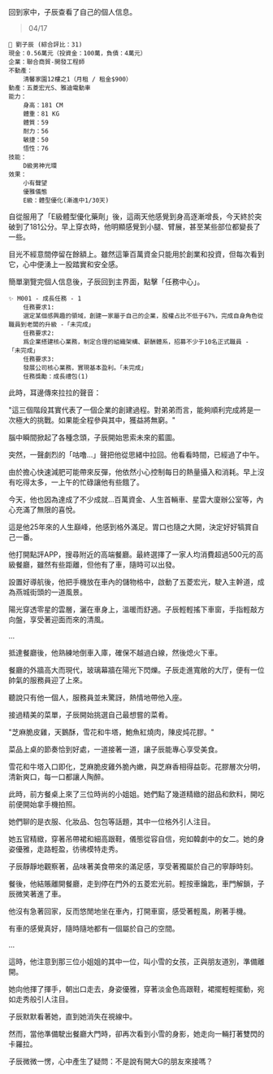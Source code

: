 回到家中，子辰查看了自己的個人信息。

> 04/17  
```
📰 劉子辰 (綜合評比：31)  
現金：0.56萬元（投資金：100萬，負債：4萬元）  
企業：聯合商貿-開發工程師  
不動產：  
    清馨家園12樓之1（月租 / 租金$900）  
動產：五菱宏光S、雅迪電動車  
能力：  
    身高：181 CM  
    體重：81 KG  
    體質：59  
    耐力：56  
    敏捷：50  
    悟性：76  
技能：  
    D級男神光環 
效果：
    小有聲望  
    優雅儀態
    E級：體型優化(漸進中1/30天)  
```

自從服用了「E級體型優化藥劑」後，這兩天他感覺到身高逐漸增長，今天終於突破到了181公分。早上穿衣時，他明顯感覺到小腿、臂展，甚至某些部位都變長了一些。

目光不經意間停留在餘額上。雖然這筆百萬資金只能用於創業和投資，但每次看到它，心中便湧上一股踏實和安全感。

簡單瀏覽完個人信息後，子辰回到主界面，點擊「任務中心」。

```
✨ M001 - 成長任務 - 1
    任務要求1:
	選定某個感興趣的領域，創建一家屬于自己的企業，股權占比不低于67%，完成自身角色從職員到老闆的升級 -「未完成」
    任務要求2:
	爲企業搭建核心業務，制定合理的組織架構、薪酬體系，招募不少于10名正式職員 - 「未完成」
    任務要求3:
    發展公司核心業務，實現基本盈利。「未完成」
    任務獎勵：成長禮包(1)
```

此時，耳邊傳來拉拉的聲音：

"這三個階段其實代表了一個企業的創建過程。對弟弟而言，能夠順利完成將是一次極大的挑戰。如果能全程參與其中，獲益將無窮。"

腦中瞬間掀起了各種念頭，子辰開始思索未來的藍圖。

突然，一聲劇烈的「咕噜...」聲把他從思緒中拉回。他看看時間，已經過了中午。

由於擔心快速減肥可能帶來反彈，他依然小心控制每日的熱量攝入和消耗。早上沒有吃得太多，一上午的忙碌讓他有些餓了。

今天，他也因為達成了不少成就...百萬資金、人生首輛車、星雲大廈辦公室等，內心充滿了無限的喜悅。

這是他25年來的人生巔峰，他感到格外滿足。胃口也隨之大開，決定好好犒賞自己一番。

他打開點評APP，搜尋附近的高端餐廳。最終選擇了一家人均消費超過500元的高級餐廳，雖然有些距離，但他有了車，隨時可以出發。

設置好導航後，他把手機放在車內的儲物格中，啟動了五菱宏光，駛入主幹道，成為燕城街頭的一道風景。

陽光穿透零星的雲層，灑在車身上，溫暖而舒適。子辰輕輕搖下車窗，手指輕敲方向盤，享受著迎面而來的清風。

...

抵達餐廳後，他熟練地倒車入庫，確保不越過白線，然後熄火下車。

餐廳的外牆高大而現代，玻璃幕牆在陽光下閃爍。子辰走進寬敞的大厅，便有一位帥氣的服務員迎了上來。

聽說只有他一個人，服務員並未驚訝，熱情地帶他入座。

接過精美的菜單，子辰開始挑選自己最想嘗的菜肴。

"芝麻脆皮雞，天鵝酥，雪花和牛塔，鮑魚紅燒肉，陳皮炖花膠。"

菜品上桌的節奏恰到好處，一道接著一道，讓子辰能專心享受美食。

雪花和牛塔入口即化，芝麻脆皮雞外脆內嫩，與芝麻香相得益彰。花膠層次分明，清新爽口，每一口都讓人陶醉。

此時，前方餐桌上來了三位時尚的小姐姐。她們點了幾道精緻的甜品和飲料，開吃前便開始拿手機拍照。

她們聊的是衣服、化妝品、包包等話題，其中一位格外引人注目。

她五官精緻，穿著吊帶裙和細高跟鞋，儀態從容自信，宛如韓劇中的女二。她的身姿優雅，走路輕盈，彷彿模特走秀。

子辰靜靜地觀察著，品味著美食帶來的滿足感，享受著獨屬於自己的寧靜時刻。

餐後，他結賬離開餐廳，走到停在門外的五菱宏光前。輕按車鑰匙，車門解鎖，子辰微笑著進了車。

他沒有急著回家，反而悠閒地坐在車內，打開車窗，感受著輕風，刷著手機。

有車的感覺真好，隨時隨地都有一個屬於自己的空間。

...

這時，他注意到那三位小姐姐的其中一位，叫小雪的女孩，正與朋友道別，準備離開。

她向他揮了揮手，朝出口走去，身姿優雅，穿著淡金色高跟鞋，裙擺輕輕擺動，宛如走秀般引人注目。

子辰默默看著她，直到她消失在視線中。

然而，當他準備駛出餐廳大門時，卻再次看到小雪的身影，她走向一輛打著雙閃的卡羅拉。

子辰微微一愣，心中產生了疑問：不是說有開大G的朋友來接嗎？